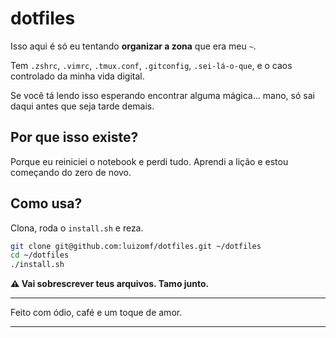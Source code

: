 # dotfiles

Isso aqui é só eu tentando **organizar a zona** que era meu `~`.

Tem `.zshrc`, `.vimrc`, `.tmux.conf`, `.gitconfig`, `.sei-lá-o-que`, e o caos controlado da minha vida digital.

Se você tá lendo isso esperando encontrar alguma mágica... mano, só sai daqui antes que seja tarde demais.

## Por que isso existe?

Porque eu reiniciei o notebook e perdi tudo. Aprendi a lição e estou começando do zero de novo.

## Como usa?

Clona, roda o `install.sh` e reza.

```bash
git clone git@github.com:luizomf/dotfiles.git ~/dotfiles
cd ~/dotfiles
./install.sh
````

**⚠️ Vai sobrescrever teus arquivos. Tamo junto.**

---

Feito com ódio, café e um toque de amor.

---

